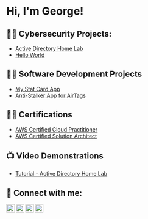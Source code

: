 <h1>Hi, I'm George! </h1>

<h2>👨‍💻 Cybersecurity Projects:</h2>

  - [Active Directory Home Lab](https://github.com/george-abaidoo/ActiveDirectoryLab)
  - [Hello World](https://github.com/george-abaidoo/LABURL)

<h2>👨‍💻 Software Development Projects</h2>

  - [My Stat Card App](https://github.com/george-abaidoo/LABURL)
  - [Anti-Stalker App for AirTags](https://github.com/george-abaidoo/LABURL)

<h2>👨‍💻 Certifications </h2>

  - [AWS Certified Cloud Practitioner](https://github.com/george-abaidoo/LABURL)
  - [AWS Certified Solution Architect](https://github.com/george-abaidoo/LABURL)

<h2>📺 Video Demonstrations</h2>

 - [Tutorial - Active Directory Home Lab](https://www.youtube.com/watch?v=a83ASGn_V_s)


<h2> 🤳 Connect with me:</h2>

[<img align="left" alt="JoshMadakor | YouTube" width="22px" src="https://cdn.jsdelivr.net/npm/simple-icons@v3/icons/youtube.svg" />][youtube]
[<img align="left" alt="JoshMadakor | Twitter" width="22px" src="https://cdn.jsdelivr.net/npm/simple-icons@v3/icons/twitter.svg" />][twitter]
[<img align="left" alt="JoshMadakor | LinkedIn" width="22px" src="https://cdn.jsdelivr.net/npm/simple-icons@v3/icons/linkedin.svg" />][linkedin]
[<img align="left" alt="JoshMadakor | Instagram" width="22px" src="https://cdn.jsdelivr.net/npm/simple-icons@v3/icons/instagram.svg" />][instagram]

[twitter]: https://twitter.com/jephersyn
[youtube]: https://www.youtube.com/c/george_abaidoo
[instagram]: https://www.instagram.com/_jephersyn_/
[linkedin]: https://linkedin.com/in/george.abaidoo

<!--
**joshmadakor1/joshmadakor1** is a ✨ _special_ ✨ repository because its `README.md` (this file) appears on your GitHub profile.

Here are some ideas to get you started:

- 🔭 I’m currently working on ...
- 🌱 I’m currently learning ...
- 👯 I’m looking to collaborate on ...
- 🤔 I’m looking for help with ...
- 💬 Ask me about ...
- 📫 How to reach me: ...
- 😄 Pronouns: ...
- ⚡ Fun fact: ...
-->
